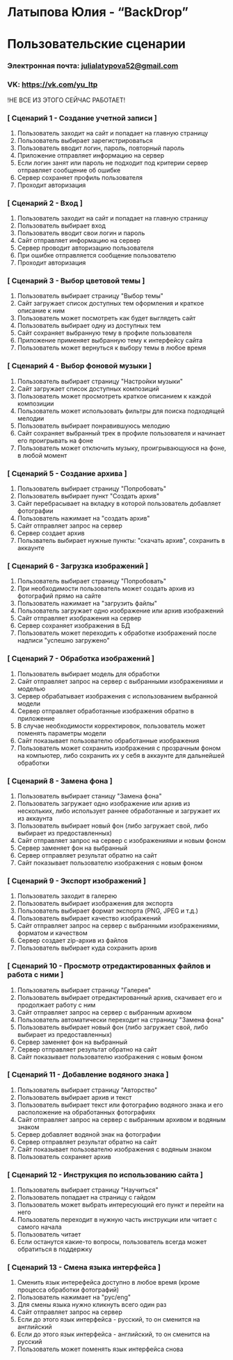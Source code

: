 # Латыпова Юлия - “BackDrop”
# Пользовательские сценарии

### **Электронная почта: julialatypova52@gmail.com**
### **VK: https://vk.com/yu_ltp**

!НЕ ВСЕ ИЗ ЭТОГО СЕЙЧАС РАБОТАЕТ!


### [ Сценарий 1 - Создание учетной записи ]
1. Пользователь заходит на сайт и попадает на главную страницу
2. Пользователь выбирает зарегистрироваться 
3. Пользователь вводит логин, пароль, повторный пароль
4. Приложение отправляет информацию на сервер
5. Если логин занят или пароль не подходит под критерии сервер отправляет сообщение об ошибке
6. Сервер сохраняет профиль пользователя 
7. Проходит авторизация

### [ Сценарий 2 - Вход ]
1. Пользователь заходит на сайт и попадает на главную страницу
2. Пользователь выбирает вход
3. Пользователь вводит свои логин и пароль
4. Сайт отправляет информацию на сервер
5. Сервер проводит авторизацию пользователя
6. При ошибке отправляется сообщение пользователю
7. Проходит авторизация 

### [ Сценарий 3 - Выбор цветовой темы ]
1. Пользователь выбирает страницу "Выбор темы"
2. Сайт загружает список доступных тем оформления и краткое описание к ним
3. Пользователь может посмотреть как будет выглядеть сайт
4. Пользователь выбирает одну из доступных тем
5. Сайт сохраняет выбранную тему в профиле пользователя
6. Приложение применяет выбранную тему к интерфейсу сайта
7. Пользователь может вернуться к выбору темы в любое время

### [ Сценарий 4 - Выбор фоновой музыки ]
1. Пользователь выбирает страницу "Настройки музыки"
2. Сайт загружает список доступных композиций
3. Пользователь может просмотреть краткое описанием к каждой композиции
4. Пользователь может использовать фильтры для поиска подходящей мелодии
5. Пользователь выбирает понравившуюсь мелодию
6. Сайт сохраняет выбранный трек в профиле пользователя и начинает его проигрывать на фоне
7. Пользователь может отключить музыку, проигрывающуюся на фоне, в любой момент

### [ Сценарий 5 - Создание архива ]
1. Пользователь выбирает страницу "Попробовать"
2. Пользователь выбирает пункт "Создать архив"
3. Сайт перебрасывает на вкладку в которой пользователь добавляет фотографии
4. Пользователь нажимает на "создать архив"
5. Сайт отправляет запрос на сервер
6. Сервер создает архив
7. Пользватель выбирает нужные пункты: "скачать архив", сохранить в аккаунте  

### [ Сценарий 6 - Загрузка изображений ]
1. Пользователь выбирает страницу "Попробовать"
2. При необходимости пользователь может создать архив из фотографий прямо на сайте
3. Пользователь нажимает на "загрузить файлы"
4. Пользователь загружает одно изображение или архив изображений
5. Сайт отправляет изображения на сервер
6. Сервер сохраняет изображения в БД
7. Пользователь может переходить к обработке изображений после надписи "успешно загружено"

### [ Сценарий 7 - Обработка изображений ]
1. Пользователь выбирает модель для обработки
2. Сайт отправляет запрос на сервер с выбранными изображениями и моделью
3. Сервер обрабатывает изображения с использованием выбранной модели
4. Сервер отправляет обработанные изображения обратно в приложение
5. В случае необходимости корректировок, пользователь может поменять параметры модели
6. Сайт показывает пользователю обработанные изображения
7. Пользователь может сохранить изображения с прозрачным фоном на компьютер, либо сохранить их у себя в аккаунте для дальнейшей обработки

### [ Сценарий 8 - Замена фона ]
1. Пользователь выбирает станицу "Замена фона"
2. Пользователь загружает одно изображение или архив из нескольких, либо использует раннее обработанные и загружает их из аккаунта
3. Пользователь выбирает новый фон (либо загружает свой, либо выбирает из предоставленных)
4. Сайт отправляет запрос на сервер с изображениями и новым фоном
5. Сервер заменяет фон на выбранный
6. Сервер отправляет результат обратно на сайт
7. Сайт показывает пользователю изображения с новым фоном

### [ Сценарий 9 - Экспорт изображений ]
1. Пользователь заходит в галерею
2. Пользователь выбирает изображения для экспорта
3. Пользователь выбирает формат экспорта (PNG, JPEG и т.д.)
4. Пользователь выбирает качество изображений
5. Сайт отправляет запрос на сервер с выбранными изображениями, форматом и качеством
6. Сервер создает zip-архив из файлов
7. Пользователь выбирает куда сохранить архив

### [ Сценарий 10 - Просмотр отредактированных файлов и работа с ними ]
1. Пользователь выбирает страницу "Галерея"
2. Пользователь выбирает отредактированный архив, скачивает его и продолжает работу с ним
3. Сайт отправляет запрос на сервер с выбранным архивом
4. Пользователь автоматически переходит на страницу "Замена фона"
5. Пользователь выбирает новый фон (либо загружает свой, либо выбирает из предоставленных)
6. Сервер заменяет фон на выбранный
7. Сервер отправляет результат обратно на сайт
8. Сайт показывает пользователю изображения с новым фоном

### [ Сценарий 11 - Добавление водяного знака ]
1. Пользователь выбирает страницу "Авторство"
2. Пользователь выбирает архив и текст
3. Пользователь выбирает текст или фотографию водяного знака и его расположение на обработанных фотографиях
4. Сайт отправляет запрос на сервер с выбранным архивом и водяным знаком
5. Сервер добавляет водяной знак на фотографии
8. Сервер отправляет результат обратно на сайт
9. Сайт показывает пользователю изображения с водяным знаком
10. Пользователь сохраняет архив

### [ Сценарий 12 - Инструкция по использованию сайта ]
1. Пользователь выбирает страницу "Научиться"
2. Пользователь попадает на страницу с гайдом
3. Пользователь может выбрать интересующий его пункт и перейти на него
5. Пользователь переходит в нужную часть инструкции или читает с самого начала
6. Пользователь читает
7. Если останутся какие-то вопросы, пользователь всегда может обратиться в поддержку

### [ Сценарий 13 - Смена языка интерфейса ]
1. Сменить язык интерефейса доступно в любое время (кроме процесса обработки фотографий)
2. Пользователь нажимает на "рус/eng"
3. Для смены языка нужно кликнуть всего один раз
4. Сайт отправляет запрос на сервер
5. Если до этого язык интерфейса - русский, то он сменится на английский
6. Если до этого язык интерфейса - английский, то он сменится на русский
7. Пользователь может поменять язык интерфейса снова
